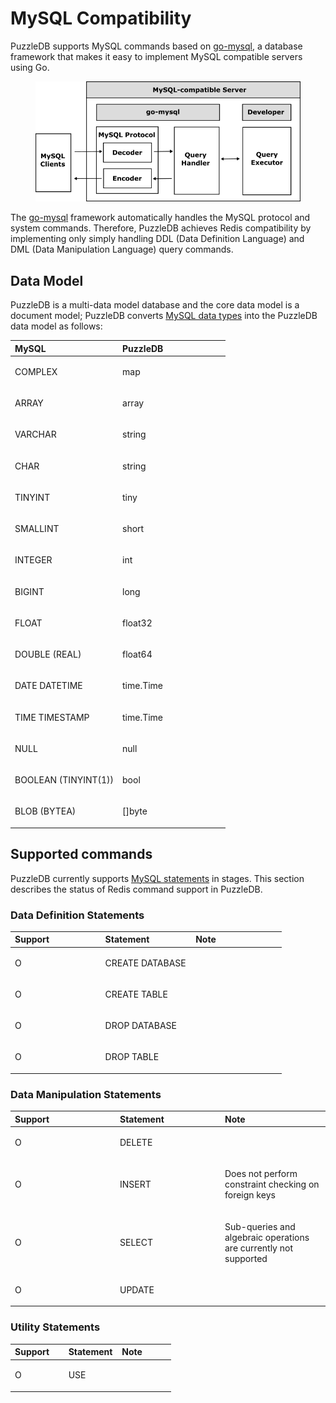 # MySQL Compatibility

PuzzleDB supports MySQL commands based on [go-mysql](https://github.com/cybergarage/go-mysql), a database framework that makes it easy to implement MySQL compatible servers using Go.

<figure>
<img src="https://raw.githubusercontent.com/cybergarage/go-mysql/main/doc/img/framework.png" alt="framework" />
</figure>

The [go-mysql](https://github.com/cybergarage/go-mysql) framework automatically handles the MySQL protocol and system commands. Therefore, PuzzleDB achieves Redis compatibility by implementing only simply handling DDL (Data Definition Language) and DML (Data Manipulation Language) query commands.

## Data Model

PuzzleDB is a multi-data model database and the core data model is a document model; PuzzleDB converts [MySQL data types](https://dev.mysql.com/doc/refman/8.0/en/data-types.html) into the PuzzleDB data model as follows:

<table>
<colgroup>
<col style="width: 50%" />
<col style="width: 50%" />
</colgroup>
<thead>
<tr class="header">
<th style="text-align: left;">MySQL</th>
<th style="text-align: left;">PuzzleDB</th>
</tr>
</thead>
<tbody>
<tr class="odd">
<td style="text-align: left;"><p>COMPLEX</p></td>
<td style="text-align: left;"><p>map</p></td>
</tr>
<tr class="even">
<td style="text-align: left;"><p>ARRAY</p></td>
<td style="text-align: left;"><p>array</p></td>
</tr>
<tr class="odd">
<td style="text-align: left;"><p>VARCHAR</p></td>
<td style="text-align: left;"><p>string</p></td>
</tr>
<tr class="even">
<td style="text-align: left;"><p>CHAR</p></td>
<td style="text-align: left;"><p>string</p></td>
</tr>
<tr class="odd">
<td style="text-align: left;"><p>TINYINT</p></td>
<td style="text-align: left;"><p>tiny</p></td>
</tr>
<tr class="even">
<td style="text-align: left;"><p>SMALLINT</p></td>
<td style="text-align: left;"><p>short</p></td>
</tr>
<tr class="odd">
<td style="text-align: left;"><p>INTEGER</p></td>
<td style="text-align: left;"><p>int</p></td>
</tr>
<tr class="even">
<td style="text-align: left;"><p>BIGINT</p></td>
<td style="text-align: left;"><p>long</p></td>
</tr>
<tr class="odd">
<td style="text-align: left;"><p>FLOAT</p></td>
<td style="text-align: left;"><p>float32</p></td>
</tr>
<tr class="even">
<td style="text-align: left;"><p>DOUBLE (REAL)</p></td>
<td style="text-align: left;"><p>float64</p></td>
</tr>
<tr class="odd">
<td style="text-align: left;"><p>DATE DATETIME</p></td>
<td style="text-align: left;"><p>time.Time</p></td>
</tr>
<tr class="even">
<td style="text-align: left;"><p>TIME TIMESTAMP</p></td>
<td style="text-align: left;"><p>time.Time</p></td>
</tr>
<tr class="odd">
<td style="text-align: left;"><p>NULL</p></td>
<td style="text-align: left;"><p>null</p></td>
</tr>
<tr class="even">
<td style="text-align: left;"><p>BOOLEAN (TINYINT(1))</p></td>
<td style="text-align: left;"><p>bool</p></td>
</tr>
<tr class="odd">
<td style="text-align: left;"><p>BLOB (BYTEA)</p></td>
<td style="text-align: left;"><p>[]byte</p></td>
</tr>
</tbody>
</table>

## Supported commands

PuzzleDB currently supports [MySQL statements](https://dev.mysql.com/doc/refman/8.0/en/sql-statements.html) in stages. This section describes the status of Redis command support in PuzzleDB.

### Data Definition Statements

<table>
<colgroup>
<col style="width: 33%" />
<col style="width: 33%" />
<col style="width: 33%" />
</colgroup>
<thead>
<tr class="header">
<th style="text-align: left;">Support</th>
<th style="text-align: left;">Statement</th>
<th style="text-align: left;">Note</th>
</tr>
</thead>
<tbody>
<tr class="odd">
<td style="text-align: left;"><p>O</p></td>
<td style="text-align: left;"><p>CREATE DATABASE</p></td>
<td style="text-align: left;"></td>
</tr>
<tr class="even">
<td style="text-align: left;"><p>O</p></td>
<td style="text-align: left;"><p>CREATE TABLE</p></td>
<td style="text-align: left;"></td>
</tr>
<tr class="odd">
<td style="text-align: left;"><p>O</p></td>
<td style="text-align: left;"><p>DROP DATABASE</p></td>
<td style="text-align: left;"></td>
</tr>
<tr class="even">
<td style="text-align: left;"><p>O</p></td>
<td style="text-align: left;"><p>DROP TABLE</p></td>
<td style="text-align: left;"></td>
</tr>
</tbody>
</table>

### Data Manipulation Statements

<table>
<colgroup>
<col style="width: 33%" />
<col style="width: 33%" />
<col style="width: 33%" />
</colgroup>
<thead>
<tr class="header">
<th style="text-align: left;">Support</th>
<th style="text-align: left;">Statement</th>
<th style="text-align: left;">Note</th>
</tr>
</thead>
<tbody>
<tr class="odd">
<td style="text-align: left;"><p>O</p></td>
<td style="text-align: left;"><p>DELETE</p></td>
<td style="text-align: left;"></td>
</tr>
<tr class="even">
<td style="text-align: left;"><p>O</p></td>
<td style="text-align: left;"><p>INSERT</p></td>
<td style="text-align: left;"><p>Does not perform constraint checking on foreign keys</p></td>
</tr>
<tr class="odd">
<td style="text-align: left;"><p>O</p></td>
<td style="text-align: left;"><p>SELECT</p></td>
<td style="text-align: left;"><p>Sub-queries and algebraic operations are currently not supported</p></td>
</tr>
<tr class="even">
<td style="text-align: left;"><p>O</p></td>
<td style="text-align: left;"><p>UPDATE</p></td>
<td style="text-align: left;"></td>
</tr>
</tbody>
</table>

### Utility Statements

<table>
<colgroup>
<col style="width: 33%" />
<col style="width: 33%" />
<col style="width: 33%" />
</colgroup>
<thead>
<tr class="header">
<th style="text-align: left;">Support</th>
<th style="text-align: left;">Statement</th>
<th style="text-align: left;">Note</th>
</tr>
</thead>
<tbody>
<tr class="odd">
<td style="text-align: left;"><p>O</p></td>
<td style="text-align: left;"><p>USE</p></td>
<td style="text-align: left;"></td>
</tr>
</tbody>
</table>
